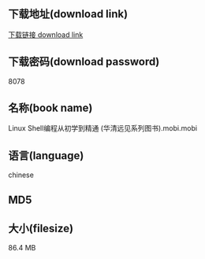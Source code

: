 ## 下载地址(download link)
[下载链接 download link](https://tutu365.netlify.app/?s=Linux+Shell%E7%BC%96%E7%A8%8B%E4%BB%8E%E5%88%9D%E5%AD%A6%E5%88%B0%E7%B2%BE%E9%80%9A+%28%E5%8D%8E%E6%B8%85%E8%BF%9C%E8%A7%81%E7%B3%BB%E5%88%97%E5%9B%BE%E4%B9%A6%29.mobi)

## 下载密码(download password)
8078

## 名称(book name)
Linux Shell编程从初学到精通 (华清远见系列图书).mobi.mobi

## 语言(language)
chinese

## MD5


## 大小(filesize)
86.4 MB
